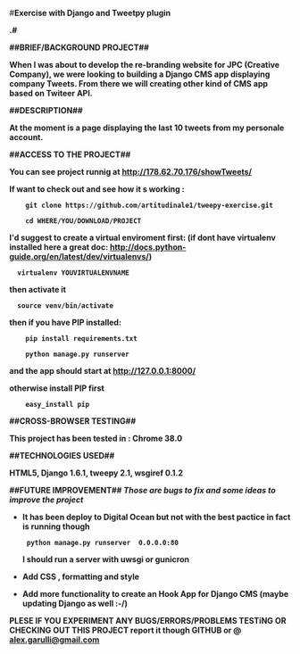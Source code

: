 
#<b>Exercise with Django and Tweetpy plugin</p>.#

##<b>BRIEF/BACKGROUND PROJECT</b>##

When I was about to develop the re-branding website for JPC (Creative Company), we were looking to building a Django CMS app 
displaying company Tweets. From there we will creating other kind of CMS app based on Twiteer API.

##<b>DESCRIPTION</b>##

At the moment is a page displaying the last 10 tweets from my personale account.

##<b>ACCESS TO THE PROJECT</b>##

You can see project runnig at http://178.62.70.176/showTweets/

If want to check out and see how it s working :

        git clone https://github.com/artitudinale1/tweepy-exercise.git
        
        cd WHERE/YOU/DOWNLOAD/PROJECT
        
I'd suggest to create a virtual enviroment first: (if dont have virtualenv installed here a great doc: http://docs.python-guide.org/en/latest/dev/virtualenvs/)

      virtualenv YOUVIRTUALENVNAME
      
then activate it
      
      source venv/bin/activate
        
then if you have PIP installed:
  
        pip install requirements.txt
        
        python manage.py runserver
        
and the app should start at http://127.0.0.1:8000/

otherwise install PIP first
  
        easy_install pip

##<b>CROSS-BROWSER TESTING</b>##

This project has been tested in : Chrome 38.0

##<b>TECHNOLOGIES USED</b>##

HTML5, Django 1.6.1, tweepy 2.1, wsgiref 0.1.2

##<b>FUTURE IMPROVEMENT</b>##
<i>Those are bugs to fix and some ideas to improve the project</i>

 - It has been deploy to Digital Ocean but not with the best pactice in fact is running though
 
        python manage.py runserver  0.0.0.0:80

    I should run a server with uwsgi or gunicron
 - Add CSS , formatting and style
 - Add more functionality to create an Hook App for Django CMS (maybe updating Django as well :-/)
   
<b>PLESE IF YOU EXPERIMENT ANY BUGS/ERRORS/PROBLEMS TESTiNG OR CHECKING OUT THIS PROJECT</b> report it though GITHUB or @ alex.garulli@gmail.com
